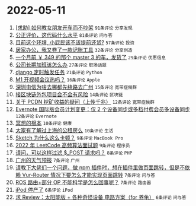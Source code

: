 # 2022-05-11

1. [[求助] 如何教女朋友开车而不吵架](https://www.v2ex.com/t/852119) `91条评论` `分享发现`
1. [公正评价，这代码什么水平](https://www.v2ex.com/t/852125) `81条评论` `问与答`
1. [目前这个环境, 小屁民该不该提前还贷?](https://www.v2ex.com/t/852107) `57条评论` `投资`
1. [居家办公，我又卷了一款记账工具](https://www.v2ex.com/t/852108) `32条评论` `分享创造`
1. [一个月前 ￥ 349 的那个 master 3 的车，发货了](https://www.v2ex.com/t/852113) `29条评论` `优惠信息`
1. [公司长期加班该怎么办](https://www.v2ex.com/t/852120) `27条评论` `职场话题`
1. [django 定时触发任务](https://www.v2ex.com/t/852128) `21条评论` `Python`
1. [M1 开视频会议热吗？](https://www.v2ex.com/t/852166) `16条评论` `Apple`
1. [深圳电信为啥去哪都先绕路去广州](https://www.v2ex.com/t/852109) `15条评论` `宽带症候群`
1. [接区块链外包项目会不会有风险](https://www.v2ex.com/t/852132) `14条评论` `区块链`
1. [关于 PCDN 挖矿收益的疑问（上传千兆）](https://www.v2ex.com/t/852131) `12条评论` `宽带症候群`
1. [Evernote 国际版会员计划变更：仅 2 个设备同步或多档付费会员多设备同步](https://www.v2ex.com/t/852117) `12条评论` `Evernote`
1. [冥想的根本](https://www.v2ex.com/t/852123) `10条评论` `健康`
1. [大家有了解过上海的公租房么](https://www.v2ex.com/t/852114) `10条评论` `生活`
1. [Sketch 为什么这么卡顿？](https://www.v2ex.com/t/852152) `9条评论` `MacBook Pro`
1. [2022 年 LeetCode 高频算法面试题](https://www.v2ex.com/t/852118) `9条评论` `程序员`
1. [请问，可以这样过滤 $_POST 请求吗？](https://www.v2ex.com/t/852149) `8条评论` `PHP`
1. [广州的天气预报](https://www.v2ex.com/t/852143) `7条评论` `广州`
1. [请教下大佬们一个问题，做 npm 插件时，想在插件里做页面跳转，但是不依赖 Vur-Router 情况下要怎么才能实现页面跳转](https://www.v2ex.com/t/852135) `7条评论` `问与答`
1. [ROS 路由+部分 OP 不能科学是怎么回事呢？](https://www.v2ex.com/t/852111) `7条评论` `路由器`
1. [iPod 停产了](https://www.v2ex.com/t/852161) `6条评论` `iPod`
1. [求 Review：太阳能版 + 各种奇怪设备 电路方案（for 养龟）](https://www.v2ex.com/t/852130) `6条评论` `问与答`
